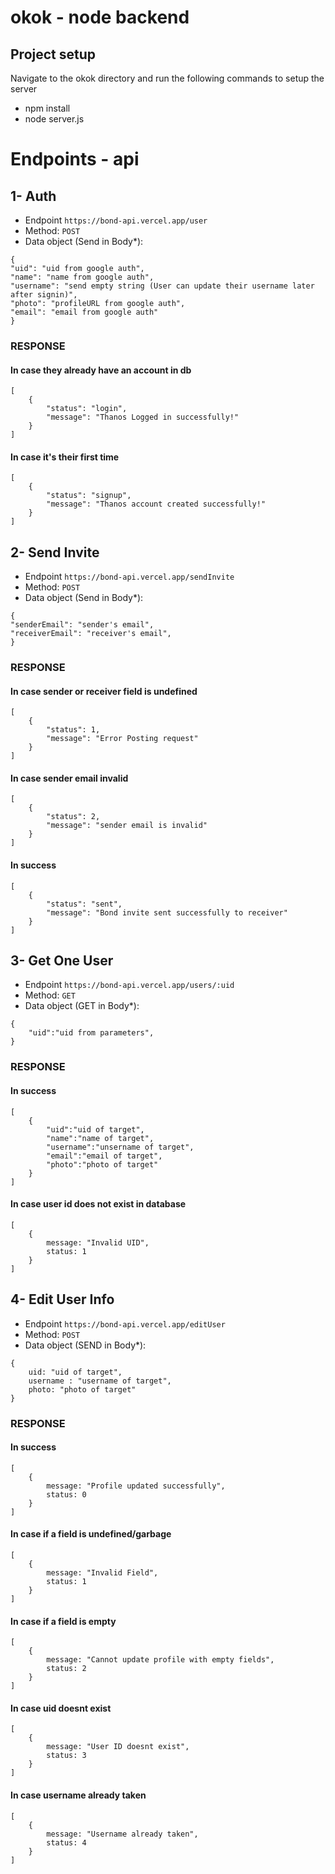 # okok - node backend
## Project setup
Navigate to the okok directory and run the following commands to setup the server

- npm install
- node server.js

# Endpoints - api
## 1- Auth
- Endpoint ``https://bond-api.vercel.app/user``
- Method: `POST`
- Data object (Send in Body*): 
```
{
"uid": "uid from google auth",
"name": "name from google auth",
"username": "send empty string (User can update their username later after signin)",
"photo": "profileURL from google auth",
"email": "email from google auth"
}
```
### RESPONSE
#### In case they already have an account in db
```
[
    {
        "status": "login",
        "message": "Thanos Logged in successfully!"
    }
]
```
#### In case it's their first time
```
[
    {
        "status": "signup",
        "message": "Thanos account created successfully!"
    }
]
```
## 2- Send Invite
- Endpoint ``https://bond-api.vercel.app/sendInvite``
- Method: `POST`
- Data object (Send in Body*): 
```
{
"senderEmail": "sender's email",
"receiverEmail": "receiver's email",
}
```
### RESPONSE
#### In case sender or receiver field is undefined
```
[
    {
        "status": 1,
        "message": "Error Posting request"
    }
]
```
#### In case sender email invalid
```
[
    {
        "status": 2,
        "message": "sender email is invalid"
    }
]
```
#### In success
```
[
    {
        "status": "sent",
        "message": "Bond invite sent successfully to receiver"
    }
]
```
## 3- Get One User
- Endpoint ``https://bond-api.vercel.app/users/:uid``
- Method: `GET`
- Data object (GET in Body*): 
```
{
    "uid":"uid from parameters",
}
```
### RESPONSE
#### In success
```
[
    {
        "uid":"uid of target",
        "name":"name of target",
        "username":"unsername of target",
        "email":"email of target",
        "photo":"photo of target"
    }
]
```
#### In case user id does not exist in database
```
[
    {
        message: "Invalid UID",
        status: 1
    }
]
```
## 4- Edit User Info
- Endpoint ``https://bond-api.vercel.app/editUser``
- Method: `POST`
- Data object (SEND in Body*): 
```
{
    uid: "uid of target",
    username : "username of target",
    photo: "photo of target"
}
```
### RESPONSE
#### In success
```
[
    {
        message: "Profile updated successfully",
        status: 0
    }
]
```
#### In case if a field is undefined/garbage
```
[
    {
        message: "Invalid Field",
        status: 1
    }
]
```
#### In case if a field is empty
```
[
    {
        message: "Cannot update profile with empty fields",
        status: 2
    }
]
```
#### In case uid doesnt exist
```
[
    {
        message: "User ID doesnt exist",
        status: 3
    }
]
```
#### In case username already taken
```
[
    {
        message: "Username already taken",
        status: 4
    }
]
```